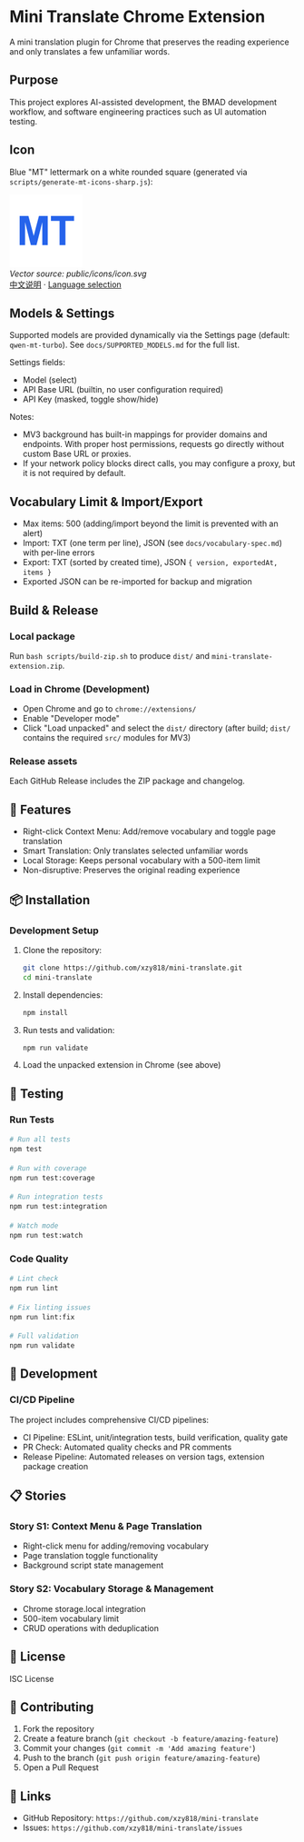 # Mini Translate Chrome Extension

A mini translation plugin for Chrome that preserves the reading experience and only translates a few unfamiliar words.

## Purpose

This project explores AI-assisted development, the BMAD development workflow, and software engineering practices such as UI automation testing.

## Icon

Blue "MT" lettermark on a white rounded square (generated via `scripts/generate-mt-icons-sharp.js`):

<p>
  <img src="public/icons/icon-128.png" alt="Mini Translate Icon" width="128" height="128"/>
  <br/>
  <em>Vector source: public/icons/icon.svg</em>
  <br/>
  <a href="./README.zh.md">中文说明</a>
  ·
  <a href="./README.md">Language selection</a>
</p>

## Models & Settings

Supported models are provided dynamically via the Settings page (default: `qwen-mt-turbo`). See `docs/SUPPORTED_MODELS.md` for the full list.

Settings fields:
- Model (select)
- API Base URL (builtin, no user configuration required)
- API Key (masked, toggle show/hide)

Notes:
- MV3 background has built-in mappings for provider domains and endpoints. With proper host permissions, requests go directly without custom Base URL or proxies.
- If your network policy blocks direct calls, you may configure a proxy, but it is not required by default.

## Vocabulary Limit & Import/Export

- Max items: 500 (adding/import beyond the limit is prevented with an alert)
- Import: TXT (one term per line), JSON (see `docs/vocabulary-spec.md`) with per-line errors
- Export: TXT (sorted by created time), JSON `{ version, exportedAt, items }`
- Exported JSON can be re-imported for backup and migration

## Build & Release

### Local package
Run `bash scripts/build-zip.sh` to produce `dist/` and `mini-translate-extension.zip`.

### Load in Chrome (Development)
- Open Chrome and go to `chrome://extensions/`
- Enable "Developer mode"
- Click "Load unpacked" and select the `dist/` directory (after build; `dist/` contains the required `src/` modules for MV3)

### Release assets
Each GitHub Release includes the ZIP package and changelog.

## 🚀 Features

- Right-click Context Menu: Add/remove vocabulary and toggle page translation
- Smart Translation: Only translates selected unfamiliar words
- Local Storage: Keeps personal vocabulary with a 500-item limit
- Non-disruptive: Preserves the original reading experience

## 📦 Installation

### Development Setup

1. Clone the repository:
   ```bash
   git clone https://github.com/xzy818/mini-translate.git
   cd mini-translate
   ```

2. Install dependencies:
   ```bash
   npm install
   ```

3. Run tests and validation:
   ```bash
   npm run validate
   ```

4. Load the unpacked extension in Chrome (see above)

## 🧪 Testing

### Run Tests
```bash
# Run all tests
npm test

# Run with coverage
npm run test:coverage

# Run integration tests
npm run test:integration

# Watch mode
npm run test:watch
```

### Code Quality
```bash
# Lint check
npm run lint

# Fix linting issues
npm run lint:fix

# Full validation
npm run validate
```

## 🔧 Development

### CI/CD Pipeline

The project includes comprehensive CI/CD pipelines:

- CI Pipeline: ESLint, unit/integration tests, build verification, quality gate
- PR Check: Automated quality checks and PR comments
- Release Pipeline: Automated releases on version tags, extension package creation

## 📋 Stories

### Story S1: Context Menu & Page Translation
- Right-click menu for adding/removing vocabulary
- Page translation toggle functionality
- Background script state management

### Story S2: Vocabulary Storage & Management
- Chrome storage.local integration
- 500-item vocabulary limit
- CRUD operations with deduplication



## 📄 License

ISC License

## 🤝 Contributing

1. Fork the repository
2. Create a feature branch (`git checkout -b feature/amazing-feature`)
3. Commit your changes (`git commit -m 'Add amazing feature'`)
4. Push to the branch (`git push origin feature/amazing-feature`)
5. Open a Pull Request

## 🔗 Links

- GitHub Repository: `https://github.com/xzy818/mini-translate`
- Issues: `https://github.com/xzy818/mini-translate/issues`




